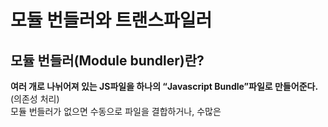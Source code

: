 # 모듈 번들러와 트랜스파일러
## 모듈 번들러(Module bundler)란?
**여러 개로 나뉘어져 있는 JS파일을 하나의 “Javascript Bundle”파일로 만들어준다.**(의존성 처리)  
모듈 번들러가 없으면 수동으로 파일을 결합하거나, 수많은 <script>태그를 사용하여 자바 스크립트를 HTML로 로드해야 한다.

### :heavy_check_mark: 모듈 번들러를 통한 이점  
- 번들러를 사용하기 이전까지는, HTML, JS 를 파싱하며 읽다가 다시 서버에 요청을 보내 필요한 자원을 받는 과정이 반복되었다면, 번들러를 통해 같은 확장자 파일을 묶어서 요청-응답을 받기 때문에 네트워크적으로 비용이 줄게 된다.
- 빌드 시 파일끼리의 의존성을 미리 확인하는 작업이 이루어져, 알아서 파일을 불러오기 때문에 기존 파싱을 통해 파일을 불러오는 것보다 페이지 로딩이 훨씬 빠르다.
### :heavy_check_mark: 번들러 없을때 단점

- 필요한 코드와 적절한 로드 순서를 추적해야한다.
- <script>태그가 여러 개인 경우 서버 호출이 많아져 성능이 저하된다.
- 수많은 수작업이 필요하다.

번들러를 이용하여 결합, 축소 (코드를 더 작고 효율적으로), 코드 분할 (초기 로드시간을 축소) 및 Javascript를 로드하는 프로세스를 자동화한다. 
번들러로는 Webpack, Parcel, Rollup 등이 있다.



## 트랜스파일러(Transpiler)란?
**트랜스파일링(Transpiling)이란 어떤 특정 언어로 작성된 소스 코드를 다른 언어의 소스 코드로 변환하는 것을 말한다.**  
이를 해주는 것이 트랜스파일러(Transpiler)이다. 트랜스파일러가 필요한 이유는 지원하지 않는 언어를 지원하는 다른 언어로 변환하기 위해서 이다.
### 트랜스파일러의 등장 배경
브라우저는 크롬만 있는 것이 아니다. 현재에는 브라우저간 호환성이 많이 높아진 편이지만, 익스플로러와 크롬이 혼용되던 시절, 크롬에서는 잘 동작했던 것이 익스플로러에서는 동작하지 않는 문제가 빈번히 발생했다. 브라우저에서 호환되지 않는 사유가 다양해서 (ex. 언어 버전을 지원안함, webAPI가 다름) 익스플로러를 위한 작업 따로, 크롬을 위한 작업을 따로 하는 등 비 효율적인 작업 과정을 거쳐야 했다.

최근에는 리액트, 뷰와 같은 프레임워크, typescript 와 같이 문법적으로 변환시켜야 하는 서드 파티들을 필수적으로 사용하게 되면서, 트랜스파일링에 대한 필요성이 대두되었다.

### :heavy_check_mark: 트랜스파일러의 기능
대표적인 트랜스파일러인 바벨은 ES6 코드를, 이를 ES5 이하 코드 버전으로 변환시키기 위해 처음 등장하게 되었다. 모든 브라우저가 ES6 의 모든 기능을 사용할 수 있지는 않기 때문에 바벨을 사용하여 여러 브라우저 환경에서도 서비스가 동작할 수 있도록 도와준다.

- ES6+의 기능을 ES5 코드로 변환
- 리액트의 JSX를 자바스크립트 코드로 변환
- 타입스크립트를 자바스크립트로 변환
- sass를 CSS로 변환 등등..

ES6+나 JSX를 변환시키는 트랜스파일러로는 바벨(Babel)이 있으며 타입스크립트를 변환시키는 도구로는 타입스크립트 트랜스파일러가 있다.   
보통 모듈 번들러에 트랜스파일러를 추가해서 사용하는 방식을 사용한다

### 최근 모듈 번들러와 트랜스파일러의 동향
최근에는 바벨을 직접 사용하기 보다는 웹팩으로 통합해서 사용하는 경우가 더 많다.   
웹팩에는 번들링 시 JS 외에도 다양한 확장자를 번들링 할 수 있도록 도와주는 loader 가 존재하는데 babel-loader 를 사용하여 번들링 과정에서 트랜스 파일러가 일어날 수 있도록 해준다.  
개발 환경에서는 코드 수정마다, 번들링과 트랜스파일링을 이루어지기 때문에 크게 도움이 된다.


### 폴리필 polyfill
브라우저간 범용성을 위해 코드가 실행되지 않는 환경에서, 코드가 실행되도록 해당 환경에 존재하지 않는 빌트인, 메서드 등을 추가하는 작업을 말한다.
단, 컴파일 이전의 개발환경에서 작성하는 것은 자바스크립트 엔진이 이해하지 못할 수 있기 때문에, 런타임환경에서 자체적으로 주입하도록 한다.
